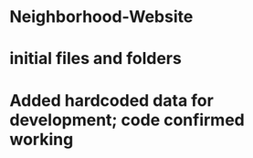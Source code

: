 # Neighborhood-Website
# initial files and folders
# Added hardcoded data for development; code confirmed working
